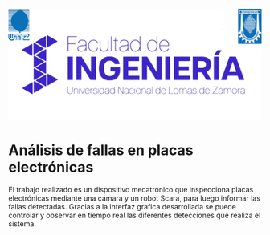 
![Descripción de la imagen](Imagenes/7_Unlz_logo.jpg)


# Análisis de fallas en placas electrónicas
El trabajo realizado es un dispositivo mecatrónico que inspecciona placas electrónicas mediante una cámara y un robot Scara, para luego informar las fallas detectadas. Gracias a la interfaz grafica desarrollada se puede controlar y observar en tiempo real las diferentes detecciones que realiza el sistema.



